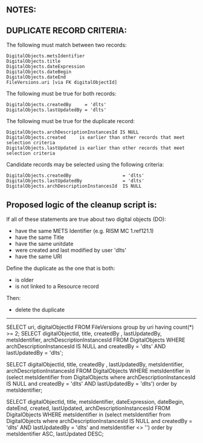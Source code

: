 ## NOTES:

## DUPLICATE RECORD CRITERIA:

The following must match between two records:
```
DigitalObjects.metsIdentifier
DigitalObjects.title
DigitalObjects.dateExpression
DigitalObjects.dateBegin
DigitalObjects.dateEnd
FileVersions.uri [via FK digitalObjectId]
```

The following must be true for both records:
```
DigitalObjects.createdBy     = 'dlts'
DigitalObjects.lastUpdatedBy = 'dlts'
```

The following must be true for the duplicate record:
```
DigitalObjects.archDescriptionInstancesId IS NULL
DigitalObjects.created     is earlier than other records that meet selection criteria
DigitalObjects.lastUpdated is earlier than other records that meet selection criteria
```

Candidate records may be selected using the following criteria:
```
DigitalObjects.createdBy                   = 'dlts'
DigitalObjects.lastUpdatedBy               = 'dlts'
DigitalObjects.archDescriptionInstancesId  IS NULL
```

## Proposed logic of the cleanup script is:

If all of these statements are true about two digital objects (DO):
- have the same METS Identifier (e.g. RISM MC 1.ref121.1)
- have the same Title
- have the same unitdate
- were created and last modified by user 'dlts'
- have the same URI

Define the duplicate as the one that is both:
- is older
- is not linked to a Resource record

Then:
- delete the duplicate

------------------------------------------------------------------------------

SELECT uri, digitalObjectId FROM FileVersions group by uri having count(*) >= 2;
SELECT digitalObjectId, title, createdBy , lastUpdatedBy, metsIdentifier, archDescriptionInstancesId FROM DigitalObjects WHERE archDescriptionInstancesId IS NULL and createdBy = 'dlts' AND lastUpdatedBy = 'dlts';

SELECT digitalObjectId, title, createdBy , lastUpdatedBy, metsIdentifier, archDescriptionInstancesId FROM DigitalObjects WHERE metsIdentifier in (select metsIdentifier from DigitalObjects where archDescriptionInstancesId IS NULL and createdBy = 'dlts' AND lastUpdatedBy = 'dlts') order by metsIdentifier;

SELECT digitalObjectId, title, metsIdentifier, dateExpression, dateBegin, dateEnd, created, lastUpdated, archDescriptionInstancesId FROM DigitalObjects WHERE metsIdentifier in (select metsIdentifier from DigitalObjects where archDescriptionInstancesId IS NULL and createdBy = 'dlts' AND lastUpdatedBy = 'dlts' and metsIdentifier <> '') order by metsIdentifier ASC, lastUpdated DESC;
